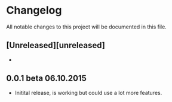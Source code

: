 # Changelog
All notable changes to this project will be documented in this file.

## [Unreleased][unreleased]

* 

## 0.0.1 beta 06.10.2015
* Initital release, is working but could use a lot more features.
